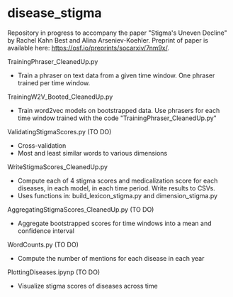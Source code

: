 # disease_stigma
Repository in progress to accompany the paper "Stigma's Uneven Decline" by Rachel Kahn Best and Alina Arseniev-Koehler. Preprint of paper is available here: https://osf.io/preprints/socarxiv/7nm9x/. 

TrainingPhraser_CleanedUp.py
* Train a phraser on text data from a given time window. One phraser trained per time window. 

TrainingW2V_Booted_CleanedUp.py
* Train word2vec models on bootstrapped data. Use phrasers for each time window trained with the code "TrainingPhraser_CleanedUp.py"

ValidatingStigmaScores.py (TO DO)
* Cross-validation
* Most and least similar words to various dimensions

WriteStigmaScores_CleanedUp.py
* Compute each of 4 stigma scores and medicalization score for each diseases, in each model, in each time period. Write results to CSVs.
* Uses functions in:  build_lexicon_stigma.py and dimension_stigma.py

AggregatingStigmaScores_CleanedUp.py (TO DO)
* Aggregate bootstrapped scores for time windows into a mean and confidence interval 

WordCounts.py (TO DO)
* Compute the number of mentions for each disease in each year

PlottingDiseases.ipynp (TO DO)
* Visualize stigma scores of diseases across time
